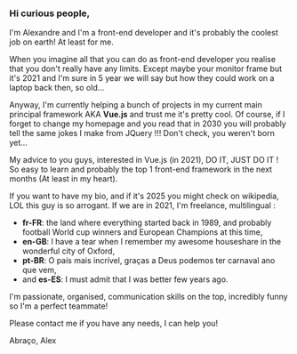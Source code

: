 ### Hi curious people,

I'm Alexandre and I'm a front-end developer and it's probably the coolest job on earth! At least for me.

When you imagine all that you can do as front-end developer you realise that you don't really have any limits. Except maybe your monitor frame but it's 2021 and I'm sure in 5 year we will say but how they could work on a laptop back then, so old...

Anyway, I'm currently helping a bunch of projects in my current main principal framework AKA **Vue.js** and trust me it's pretty cool. Of course, if I forget to change my homepage and you read that in 2030 you will probably tell the same jokes I make from JQuery !!! Don't check, you weren't born yet...

My advice to you guys, interested in Vue.js (in 2021), DO IT, JUST DO IT ! So easy to learn and probably the top 1 front-end framework in the next months (At least in my heart).

If you want to have my bio, and if it's 2025 you might check on wikipedia, LOL this guy is so arrogant. If we are in 2021, I'm freelance, multilingual :
 - **fr-FR**: the land where everything started back in 1989, and probably football World cup winners and European Champions at this time,
 - **en-GB**: I have a tear when I remember my awesome houseshare in the wonderful city of Oxford,
 - **pt-BR**: O país mais incrível, graças a Deus podemos ter carnaval ano que vem,
 - and **es-ES**: I must admit that I was better few years ago.

I'm passionate, organised, communication skills on the top, incredibly funny so I'm a perfect teammate!

Please contact me if you have any needs, I can help you!

Abraço, Alex